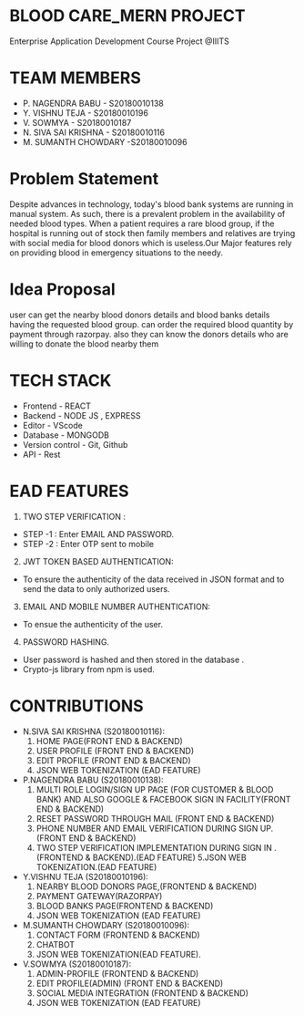 # BLOOD CARE_MERN PROJECT
Enterprise Application Development Course Project @IIITS

# TEAM MEMBERS
- P. NAGENDRA BABU    - S20180010138
- Y. VISHNU TEJA      - S20180010196
- V. SOWMYA			    	   - S20180010187
- N. SIVA SAI KRISHNA - S20180010116
- M. SUMANTH CHOWDARY -S20180010096

# Problem Statement
Despite advances in technology, today's blood bank systems are running in manual system.  As such, there is a  prevalent problem  in the availability of needed blood types.
When a patient requires a rare blood group, if the hospital is running out of stock then family members and relatives are  trying  with social media for blood donors which is useless.Our Major features rely on providing blood in emergency situations to the needy. 


# Idea Proposal
user  can get  the nearby blood donors details  and blood banks  details having the requested blood group.
can order the required blood quantity by payment through razorpay.
also they can know the donors details who are willing to donate the blood nearby them

# TECH STACK
- Frontend -  REACT
- Backend  -  NODE JS , EXPRESS
- Editor - VScode
- Database - MONGODB
- Version control - Git, Github
- API - Rest

# EAD FEATURES
1. TWO STEP VERIFICATION : 
  - STEP -1 : Enter EMAIL AND PASSWORD.
  - STEP -2 : Enter OTP sent to mobile
2. JWT  TOKEN BASED AUTHENTICATION: 
  - To ensure the authenticity of the data received in JSON format and to send the data to only authorized users.
3. EMAIL AND MOBILE NUMBER AUTHENTICATION:
  - To ensue the authenticity of the user.
4. PASSWORD HASHING.
  - User password is hashed and then stored in the database .
  - Crypto-js library  from npm is used.


# CONTRIBUTIONS
- N.SIVA  SAI  KRISHNA (S20180010116): 
  1. HOME PAGE(FRONT END & BACKEND)
  2. USER PROFILE (FRONT END & BACKEND)
  3. EDIT PROFILE (FRONT END & BACKEND)
  4. JSON WEB TOKENIZATION (EAD FEATURE)
- P.NAGENDRA BABU (S20180010138):
  1. MULTI ROLE  LOGIN/SIGN UP PAGE (FOR CUSTOMER & BLOOD BANK)  AND ALSO GOOGLE &  FACEBOOK SIGN IN FACILITY(FRONT END & BACKEND)
  2. RESET PASSWORD THROUGH MAIL (FRONT END & BACKEND)
  3. PHONE NUMBER AND EMAIL VERIFICATION DURING SIGN UP.(FRONT END & BACKEND)
  4. TWO STEP VERIFICATION IMPLEMENTATION DURING SIGN IN . (FRONTEND & BACKEND).(EAD FEATURE)
  5.JSON WEB TOKENIZATION.(EAD FEATURE)
- Y.VISHNU TEJA (S20180010196):
  1. NEARBY BLOOD DONORS PAGE,(FRONTEND & BACKEND)
  2. PAYMENT GATEWAY(RAZORPAY)
  3. BLOOD BANKS PAGE(FRONTEND & BACKEND)
  4. JSON WEB TOKENIZATION (EAD FEATURE)
- M.SUMANTH  CHOWDARY (S20180010096): 
  1. CONTACT FORM (FRONTEND & BACKEND)
  2. CHATBOT
  3. JSON WEB TOKENIZATION(EAD FEATURE).
- V.SOWMYA (S20180010187): 
  1. ADMIN-PROFILE (FRONTEND & BACKEND)
  2. EDIT PROFILE(ADMIN) (FRONT END & BACKEND)
  3. SOCIAL MEDIA INTEGRATION (FRONTEND & BACKEND)
  4. JSON WEB TOKENIZATION (EAD FEATURE)















